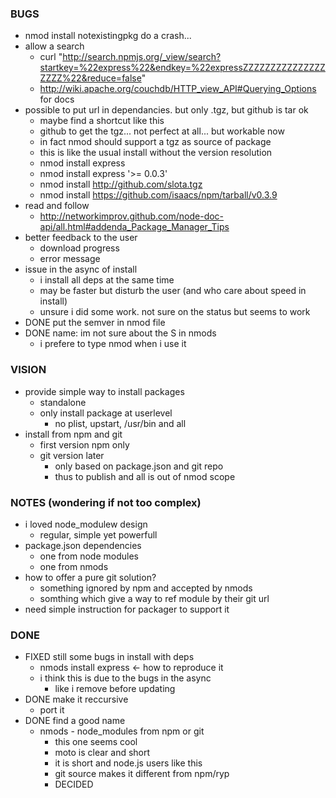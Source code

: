 ### BUGS

* nmod install notexistingpkg  do a crash...
* allow a search
  * curl "http://search.npmjs.org/_view/search?startkey=%22express%22&endkey=%22expressZZZZZZZZZZZZZZZZZZZ%22&reduce=false"
  * http://wiki.apache.org/couchdb/HTTP_view_API#Querying_Options for docs
* possible to put url in dependancies. but only .tgz, but github is tar ok
  * maybe find a shortcut like this
  * github to get the tgz... not perfect at all... but workable now
  * in fact nmod should support a tgz as source of package
  * this is like the usual install without the version resolution
  * nmod install express
  * nmod install express '>= 0.0.3'
  * nmod install http://github.com/slota.tgz
  * nmod install https://github.com/isaacs/npm/tarball/v0.3.9
* read and follow
  * http://networkimprov.github.com/node-doc-api/all.html#addenda_Package_Manager_Tips
* better feedback to the user
  * download progress
  * error message
* issue in the async of install
  * i install all deps at the same time
  * may be faster but disturb the user (and who care about speed in install)
  * unsure i did some work. not sure on the status but seems to work
* DONE put the semver in nmod file
* DONE name: im not sure about the S in nmods
  * i prefere to type nmod when i use it

### VISION
* provide simple way to install packages
  * standalone
  * only install package at userlevel
    * no plist, upstart, /usr/bin and all
* install from npm and git
  * first version npm only
  * git version later
    * only based on package.json and git repo
    * thus to publish and all is out of nmod scope


### NOTES (wondering if not too complex)
  
* i loved node_modulew design
  * regular, simple yet powerfull
* package.json dependencies
  * one from node modules
  * one from nmods
* how to offer a pure git solution?
  * something ignored by npm and accepted by nmods
  * somthing which give a way to ref module by their git url
* need simple instruction for packager to support it

### DONE

* FIXED still some bugs in install with deps
  * nmods install express <- how to reproduce it
  * i think this is due to the bugs in the async
    * like i remove before updating
* DONE make it reccursive
  * port it
* DONE find a good name
  * nmods - node_modules from npm or git
    * this one seems cool
    * moto is clear and short
    * it is short and node.js users like this
    * git source makes it different from npm/ryp
    * DECIDED

